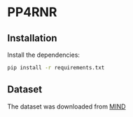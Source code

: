 # PP4RNR
## Installation
Install the dependencies:
```bash
pip install -r requirements.txt
```
## Dataset
The dataset was downloaded from [MIND](https://msnews.github.io/)

